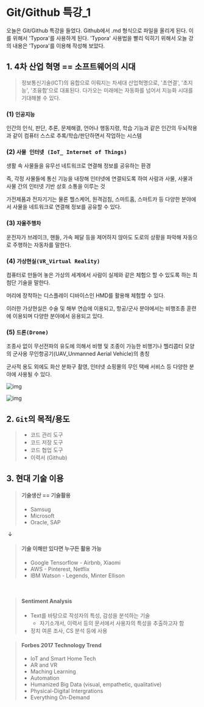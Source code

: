 # Git/Github 특강_1

오늘은 Git/Github 특강을 들었다. Github에서 .md 형식으로 파일을 올리게 된다. 이를 위해서 'Typora'를 사용하게 된다. 'Typora' 사용법을 빨리 익히기 위해서 오늘 강의 내용은 'Typora'를 이용해 작성해 보았다.



## 1. 4차 산업 혁명 == 소프트웨어의 시대

> 정보통신기술(ICT)의 융합으로 이뤄지는 차세대 산업혁명으로, '초연결', '초지능', '초융합'으로 대표된다. 다가오는 미래에는 자동화를 넘어서 지능화 시대를 기대해볼 수 있다.

### (1) `인공지능`

인간의 인식, 판단, 추론, 문제해결, 언어나 행동지령, 학습 기능과 같은 인간의 두뇌작용과 같이 컴퓨터 스스로 추록/학습/판단하면서 작업하는 시스템

### (2) `사물 인터넷 (IoT_ Internet of Things)`

생활 속 사물들을 유무선 네트워크로 연결해 정보를 공유하는 환경	

즉, 각정 사물들에 통신 기능을 내장해 인터넷에 연결되도록 하여 사람과 사물, 사물과 사물 간의 인터넷 기반 상호 소통을 이루는 것

가전제품과 전자기기는 물론 헬스케어, 원격검침, 스마트홈, 스마트카 등 다양한 분야에서 사물을 네트워크로 연결해 정보를 공유할 수 있다.

### (3) `자율주행차`

운전자가 브레이크, 핸들, 가속 페달 등을 제어하지 않아도 도로의 상황을 파악해 자동으로 주행하는 자동차를 말한다.

### (4) `가상현실(VR_Virtual Reality)`

컴퓨터로 만들어 놓은 가상의 세계에서 사람이 실제와 같은 체험으 할 수 있도록 하는 최첨단 기술을 말한다.

머리에 장착하는 디스플레이 디바이스인 HMD를 활용해 체험할 수 있다. 

이러한 가상현실은 수술 및 해부 연습에 이용되고, 항공/군사 분야에서는 비행조종 훈련에 이용되며 다양한 분야에서 응용되고 있다.

### (5) `드론(Drone)`

조종사 없이 무선전파의 유도에 의해서 비행 및 조종이 가능한 비행기나 헬리콥터 모양의 군사용 무인항공기(UAV_Unmanned Aerial Vehicle)의 총칭

군사적 용도 외에도 화산 분화구 촬영, 인터넷 쇼핑몰의 무인 택배 서비스 등 다양한 분야에 사용될 수 있다.



![img](https://blog.kakaocdn.net/dn/sgS00/btqVkKH9yrE/tlhHJujjcfhkAeak6Iria1/img.jpg)



![img](https://blog.kakaocdn.net/dn/cfPd0l/btqVbvF2fRP/Oy1XelbCxCc9kygPiUW2i1/img.png)







## 2. `Git`의 목적/용도

>* 코드 관리 도구
>* 코드 저장 도구
>* 코드 협업 도구
>* 이력서 (Github)



## 3. 현대 기술 이용

> #### 기술생산 == 기술활용
>
> * Samsug
> * Microsoft
> * Oracle, SAP

​									 ↓

>#### 기술 이해만 있다면 누구든 활용 가능
>
>* Google Tensorflow - Airbnb, Xiaomi
>* AWS - Pinterest, Netflix
>* IBM Watson - Legends, Minter Ellison

​	

> #### Sentiment Analysis
>
> * Text를 바탕으로 작성자의 특성, 감성을 분석하는 기술
>   * 자기소개서, 이력서 등의 문서에서 사용자의 특성을 추출하고자 함
> * 정치 여론 조사, CS 분석 등에 사용





> #### Forbes 2017 Technology Trend 
>
> * IoT and Smart Home Tech
> * AR and VR
> * Maching Learning
> * Automation
> * Humanized Big Data (visual, empathetic, qualitative)
> * Physical-Digital Intergrations
> * Everything On-Demand
